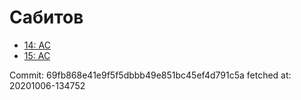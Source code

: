 # Сабитов
- [14: AC](14.md)
- [15: AC](15.md)

Commit: 69fb868e41e9f5f5dbbb49e851bc45ef4d791c5a
 fetched at: 20201006-134752
